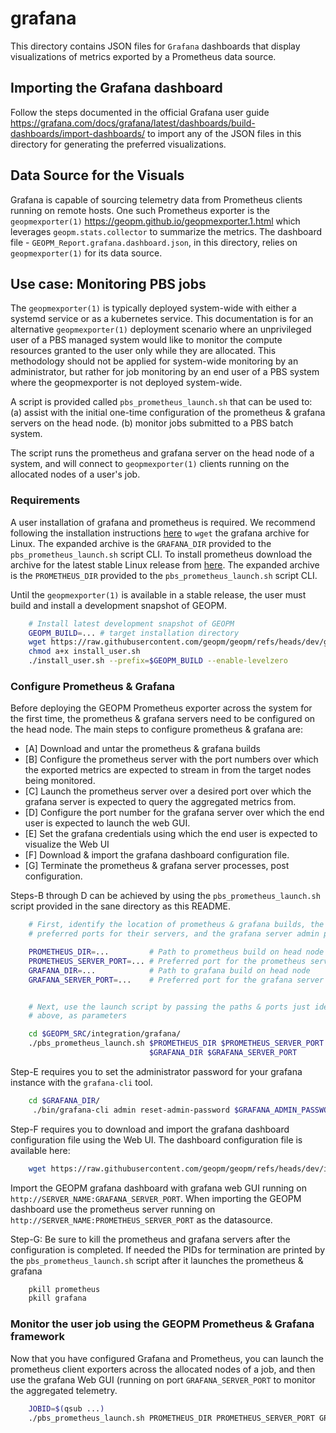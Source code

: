 # grafana

This directory contains JSON files for `Grafana` dashboards
that display visualizations of metrics exported by a Prometheus
data source. 


## Importing the Grafana dashboard

Follow the steps documented in the official Grafana user guide
<https://grafana.com/docs/grafana/latest/dashboards/build-dashboards/import-dashboards/>
to import any of the JSON files in this directory for generating
the preferred visualizations. 


## Data Source for the Visuals

Grafana is capable of sourcing telemetry data from Prometheus
clients running on remote hosts. One such Prometheus exporter
is the `geopmexporter(1)` 
<https://geopm.github.io/geopmexporter.1.html> which leverages
`geopm.stats.collector` to summarize the metrics. The dashboard
file - `GEOPM_Report.grafana.dashboard.json`, in this directory, 
relies on `geopmexporter(1)` for its data source.


## Use case: Monitoring PBS jobs

The `geopmexporter(1)` is typically deployed system-wide with either a systemd
service or as a kubernetes service.  This documentation is for an alternative
`geopmexporter(1)` deployment scenario where an unprivileged user of a PBS
managed system would like to monitor the compute resources granted to the user
only while they are allocated.  This methodology should not be applied for
system-wide monitoring by an administrator, but rather for job monitoring by an
end user of a PBS system where the geopmexporter is not deployed system-wide.

A script is provided called `pbs_prometheus_launch.sh` that can be used to:
(a) assist with the initial one-time configuration of the prometheus & grafana
servers on the head node.
(b) monitor jobs submitted to a PBS batch system.

The script runs the prometheus and grafana server on the head node of a system,
and will connect to `geopmexporter(1)` clients running on the allocated nodes 
of a user's job.


### Requirements

A user installation of grafana and prometheus is required.  We recommend
following the installation instructions
[here](https://grafana.com/grafana/download?platform=linux) to `wget` the
grafana archive for Linux.  The expanded archive is the `GRAFANA_DIR` provided
to the `pbs_prometheus_launch.sh` script CLI.  To install prometheus download
the archive for the latest stable Linux release from
[here](https://prometheus.io/download/).  The expanded archive is the
`PROMETHEUS_DIR` provided to the `pbs_prometheus_launch.sh` script CLI.

Until the `geopmexporter(1)` is available in a stable release, the user must
build and install a development snapshot of GEOPM.

```bash
    # Install latest development snapshot of GEOPM
    GEOPM_BUILD=... # target installation directory
    wget https://raw.githubusercontent.com/geopm/geopm/refs/heads/dev/geopmdpy/install_user.sh
    chmod a+x install_user.sh
    ./install_user.sh --prefix=$GEOPM_BUILD --enable-levelzero
```


### Configure Prometheus & Grafana

Before deploying the GEOPM Prometheus exporter across the system for the
first time, the prometheus & grafana servers need to be configured on the
head node. The main steps to configure prometheus & grafana are:

- [A] Download and untar the prometheus & grafana builds
- [B] Configure the prometheus server with the port numbers over which
      the exported metrics are expected to stream in from the target nodes
      being monitored.
- [C] Launch the prometheus server over a desired port over which the grafana server
      is expected to query the aggregated metrics from.
- [D] Configure the port number for the grafana server over which the end user is expected
      to launch the web GUI.
- [E] Set the grafana credentials using which the end user is expected to visualize the Web UI
- [F] Download & import the grafana dashboard configuration file.
- [G] Terminate the prometheus & grafana server processes, post configuration.


Steps-B through D can be achieved by using the `pbs_prometheus_launch.sh` script provided in
the sane directory as this README. 
```bash
    # First, identify the location of prometheus & grafana builds, the
    # preferred ports for their servers, and the grafana server admin password

    PROMETHEUS_DIR=...         # Path to prometheus build on head node
    PROMETHEUS_SERVER_PORT=... # Preferred port for the prometheus server
    GRAFANA_DIR=...            # Path to grafana build on head node
    GRAFANA_SERVER_PORT=...    # Preferred port for the grafana server


    # Next, use the launch script by passing the paths & ports just identified
    # above, as parameters

    cd $GEOPM_SRC/integration/grafana/
    ./pbs_prometheus_launch.sh $PROMETHEUS_DIR $PROMETHEUS_SERVER_PORT \
                               $GRAFANA_DIR $GRAFANA_SERVER_PORT
```

Step-E requires you to set the administrator password for your grafana 
instance with the `grafana-cli` tool.
```bash
    cd $GRAFANA_DIR/
     ./bin/grafana-cli admin reset-admin-password $GRAFANA_ADMIN_PASSWORD
```

Step-F requires you to download and import the grafana dashboard configuration
file using the Web UI. The dashboard configuration file is available here:
```bash
    wget https://raw.githubusercontent.com/geopm/geopm/refs/heads/dev/integration/grafana/GEOPM_Report.grafana.dashboard.json
```
Import the GEOPM grafana dashboard with grafana web GUI running on
`http://SERVER_NAME:GRAFANA_SERVER_PORT`. When importing the GEOPM dashboard use the 
prometheus server running on `http://SERVER_NAME:PROMETHEUS_SERVER_PORT` as the datasource.


Step-G: Be sure to kill the prometheus and grafana servers after the configuration is
completed. If needed the PIDs for termination are printed by the `pbs_prometheus_launch.sh`
script after it launches the prometheus & grafana 
```bash
    pkill prometheus
    pkill grafana
```


### Monitor the user job using the GEOPM Prometheus & Grafana framework
Now that you have configured Grafana and Prometheus, you can launch the prometheus
client exporters across the allocated nodes of a job, and then use the grafana Web GUI
(running on port `GRAFANA_SERVER_PORT` to monitor the aggregated telemetry. 

```bash
    JOBID=$(qsub ...)
    ./pbs_prometheus_launch.sh PROMETHEUS_DIR PROMETHEUS_SERVER_PORT GRAFANA_DIR GRAFANA_SERVER_PORT [GEOPM_DIR JOBID PROMETHEUS_CLIENT_PORT]
```
